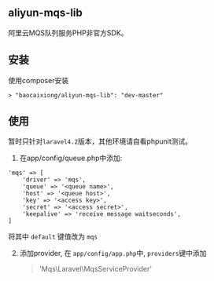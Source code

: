 ## aliyun-mqs-lib

阿里云MQS队列服务PHP非官方SDK。

## 安装

使用composer安装

    > "baocaixiong/aliyun-mqs-lib": "dev-master"

## 使用

暂时只针对`laravel4.2`版本，其他环境请自看phpunit测试。

1. 在app/config/queue.php中添加:

```
'mqs' => [
    'driver' => 'mqs',
    'queue' => '<queue name>',
    'host' => '<queue host>',
    'key' => '<access key>',
    'secret' => '<access secret>',
    'keepalive' => 'receive message waitseconds',
]
```

将其中 `default` 键值改为 `mqs`

2. 添加provider, 在 `app/config/app.php`中, `providers`键中添加

    > 'Mqs\Laravel\MqsServiceProvider'